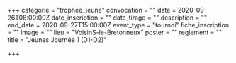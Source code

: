 +++
categorie = "trophée_jeune"
convocation = ""
date = 2020-09-26T08:00:00Z
date_inscription = ""
date_tirage = ""
description = ""
end_date = 2020-09-27T15:00:00Z
event_type = "tournoi"
fiche_inscription = ""
image = ""
lieu = "VoisinS-le-Bretonneux"
poster = ""
reglement = ""
title = "Jeunes Journée 1 (D1-D2)"

+++
